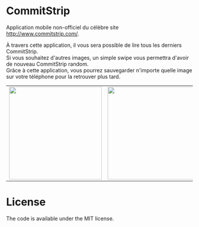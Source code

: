 # CommitStrip

Application mobile non-officiel du célèbre site <a>http://www.commitstrip.com/</a>. <br>

À travers cette application, il vous sera possible de lire tous les derniers CommitStrip. <br>
Si vous souhaitez d'autres images, un simple swipe vous permettra d'avoir de nouveau CommitStrip random. <br>
Grâce à cette application, vous pourrez sauvegarder n'importe quelle image sur votre téléphone pour la retrouver plus tard. <br>

<table>
<tr>
<td>
<img src="https://image.noelshack.com/fichiers/2017/10/1489151814-screenshot1.png" width="250">
</td>
<td>
<img src="https://image.noelshack.com/fichiers/2017/10/1489151814-screenshot2.png" width="250">
</td>
<td>
<img src="https://image.noelshack.com/fichiers/2017/10/1489151814-screenshot3.png" width="250">
</td>
<td>
<img src="https://image.noelshack.com/fichiers/2017/10/1489151814-screenshot4.png" width="250">
</td>
</tr>
</table>

# License
The code is available under the MIT license.

